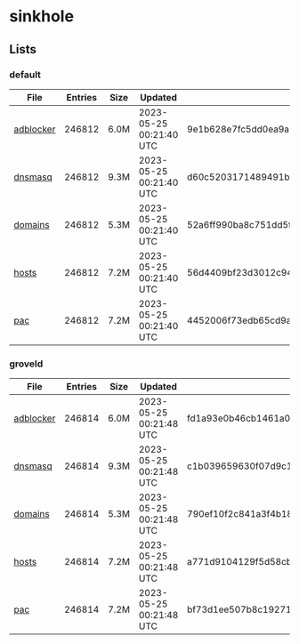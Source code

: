 # sinkhole

## Lists

### default

|File|Entries|Size|Updated|Hash|
|-|-|-|-|-|
|[adblocker](https://raw.githubusercontent.com/groveld/sinkhole/lists/default/adblocker.txt)|246812|6.0M|2023-05-25 00:21:40 UTC|9e1b628e7fc5dd0ea9a105ae8b9dfe74f864151dbeed2930fccf2203781e6f1d|
|[dnsmasq](https://raw.githubusercontent.com/groveld/sinkhole/lists/default/dnsmasq.txt)|246812|9.3M|2023-05-25 00:21:40 UTC|d60c5203171489491b030810aea625b3c25a429d8ba64095f3e4219955262c0a|
|[domains](https://raw.githubusercontent.com/groveld/sinkhole/lists/default/domains.txt)|246812|5.3M|2023-05-25 00:21:40 UTC|52a6ff990ba8c751dd5fd33dc5c19ff07793fa9a7c12c8d1d7cde0866666372a|
|[hosts](https://raw.githubusercontent.com/groveld/sinkhole/lists/default/hosts.txt)|246812|7.2M|2023-05-25 00:21:40 UTC|56d4409bf23d3012c94e577c73e82fe7d65270694e89ee9a1b4e2fac8888f459|
|[pac](https://raw.githubusercontent.com/groveld/sinkhole/lists/default/pac.txt)|246812|7.2M|2023-05-25 00:21:40 UTC|4452006f73edb65cd9a117b0c4244064f6091a15c64664893c55c7ad0a25a548|

### groveld

|File|Entries|Size|Updated|Hash|
|-|-|-|-|-|
|[adblocker](https://raw.githubusercontent.com/groveld/sinkhole/lists/groveld/adblocker.txt)|246814|6.0M|2023-05-25 00:21:48 UTC|fd1a93e0b46cb1461a0715426ab5931b0822f31a46738a0e3156e315d55685c9|
|[dnsmasq](https://raw.githubusercontent.com/groveld/sinkhole/lists/groveld/dnsmasq.txt)|246814|9.3M|2023-05-25 00:21:48 UTC|c1b039659630f07d9c188a625e7545c3d5e479b5d4af86a716e73929400722e2|
|[domains](https://raw.githubusercontent.com/groveld/sinkhole/lists/groveld/domains.txt)|246814|5.3M|2023-05-25 00:21:48 UTC|790ef10f2c841a3f4b1824ae418142e889cd14c68e9d50182c2463c1539a5a62|
|[hosts](https://raw.githubusercontent.com/groveld/sinkhole/lists/groveld/hosts.txt)|246814|7.2M|2023-05-25 00:21:48 UTC|a771d9104129f5d58cbab810ff86ad7dd5525f6ac4ff23c782e386dc9244456c|
|[pac](https://raw.githubusercontent.com/groveld/sinkhole/lists/groveld/pac.txt)|246814|7.2M|2023-05-25 00:21:48 UTC|bf73d1ee507b8c19271f751d5beb76927b1b04d9e63f7414f24393f284d5b938|
